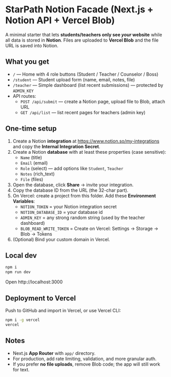 # StarPath Notion Facade (Next.js + Notion API + Vercel Blob)

A minimal starter that lets **students/teachers only see *your* website** while
all data is stored in **Notion**. Files are uploaded to **Vercel Blob** and the
file URL is saved into Notion.

## What you get
- `/`      — Home with 4 role buttons (Student / Teacher / Counselor / Boss)
- `/student` — Student upload form (name, email, notes, file)
- `/teacher` — Simple dashboard (list recent submissions) — protected by `ADMIN_KEY`
- API routes:
  - `POST /api/submit` — create a Notion page, upload file to Blob, attach URL
  - `GET /api/list` — list recent pages for teachers (admin key)

## One-time setup
1. Create a Notion **integration** at https://www.notion.so/my-integrations and copy the **Internal Integration Secret**.
2. Create a Notion **database** with at least these properties (case sensitive):
   - `Name` (title)
   - `Email` (email)
   - `Role` (select) — add options like `Student`, `Teacher`
   - `Notes` (rich_text)
   - `File` (files)
3. Open the database, click **Share** → invite your integration.
4. Copy the database ID from the URL (the 32-char part).
5. On Vercel: create a project from this folder. Add these **Environment Variables**:
   - `NOTION_TOKEN` = your Notion integration secret
   - `NOTION_DATABASE_ID` = your database id
   - `ADMIN_KEY` = any strong random string (used by the teacher dashboard)
   - `BLOB_READ_WRITE_TOKEN` = Create on Vercel: Settings → Storage → Blob → Tokens
6. (Optional) Bind your custom domain in Vercel.

## Local dev
```bash
npm i
npm run dev
```
Open http://localhost:3000

## Deployment to Vercel
Push to GitHub and import in Vercel, or use Vercel CLI:
```bash
npm i -g vercel
vercel
```

## Notes
- Next.js **App Router** with `app/` directory.
- For production, add rate limiting, validation, and more granular auth.
- If you prefer **no file uploads**, remove Blob code; the app will still work for text.
